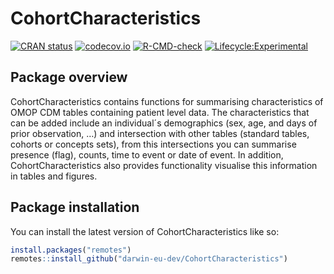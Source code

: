 
# CohortCharacteristics

[![CRAN
status](https://www.r-pkg.org/badges/version/CohortCharacteristics)](https://CRAN.R-project.org/package=CohortCharacteristics)
[![codecov.io](https://codecov.io/github/darwin-eu-dev/CohortCharacteristics/coverage.svg?branch=main)](https://app.codecov.io/github/darwin-eu-dev/CohortCharacteristics?branch=main)
[![R-CMD-check](https://github.com/darwin-eu-dev/CohortCharacteristics/workflows/R-CMD-check/badge.svg)](https://github.com/darwin-eu-dev/CohortCharacteristics/actions)
[![Lifecycle:Experimental](https://img.shields.io/badge/Lifecycle-Experimental-339999)](https://lifecycle.r-lib.org/articles/stages.html#experimental)

## Package overview

CohortCharacteristics contains functions for summarising characteristics
of OMOP CDM tables containing patient level data. The characteristics
that can be added include an individual´s demographics (sex, age, and
days of prior observation, …) and intersection with other tables
(standard tables, cohorts or concepts sets), from this intersections you
can summarise presence (flag), counts, time to event or date of event.
In addition, CohortCharacteristics also provides functionality visualise
this information in tables and figures.

## Package installation

You can install the latest version of CohortCharacteristics like so:

``` r
install.packages("remotes")
remotes::install_github("darwin-eu-dev/CohortCharacteristics")
```
